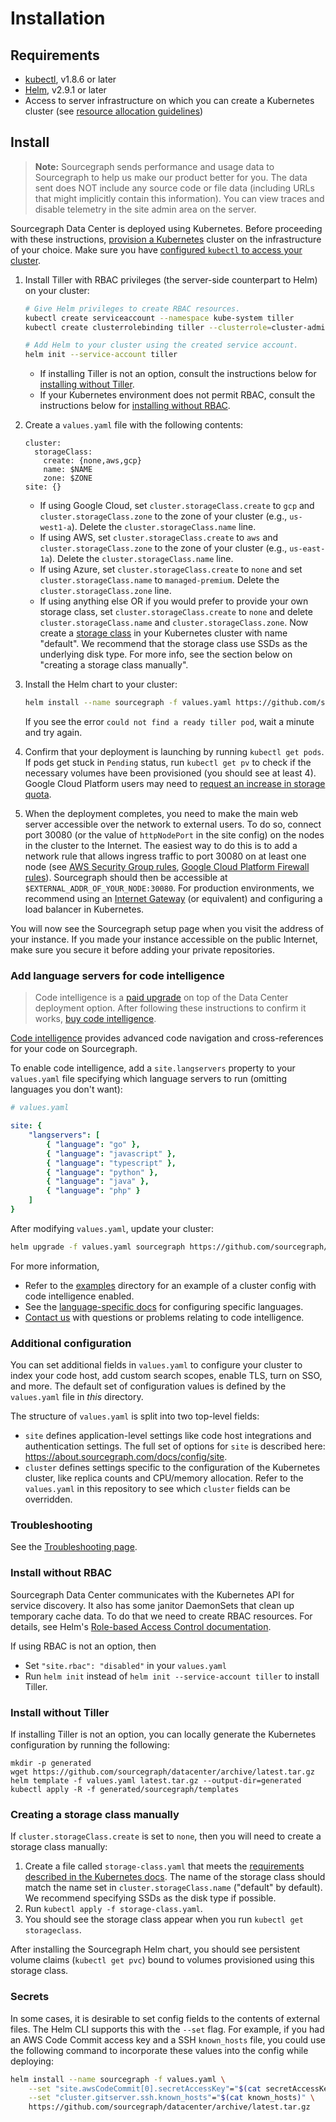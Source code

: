 # Installation

## Requirements

*   <a href="https://kubernetes.io/docs/tasks/tools/install-kubectl/" target="_blank">kubectl</a>, v1.8.6 or later
*   <a href="https://docs.helm.sh/using_helm/#installing-helm" target="_blank">Helm</a>, v2.9.1 or later
*   Access to server infrastructure on which you can create a Kubernetes cluster (see
    [resource allocation guidelines](scale.md))

## Install

> **Note:** Sourcegraph sends performance and usage data to Sourcegraph to help us make our product
> better for you. The data sent does NOT include any source code or file data (including URLs that
> might implicitly contain this information).  You can view traces and disable telemetry in the site
> admin area on the server.

Sourcegraph Data Center is deployed using Kubernetes. Before proceeding with these
instructions, [provision a Kubernetes](k8s.md) cluster on the infrastructure of your choice. Make
sure you have [configured `kubectl` to access your cluster](https://kubernetes.io/docs/tasks/access-application-cluster/configure-access-multiple-clusters/).


1. Install Tiller with RBAC privileges (the server-side counterpart to Helm) on your cluster:

   ```bash
   # Give Helm privileges to create RBAC resources.
   kubectl create serviceaccount --namespace kube-system tiller
   kubectl create clusterrolebinding tiller --clusterrole=cluster-admin --serviceaccount=kube-system:tiller

   # Add Helm to your cluster using the created service account.
   helm init --service-account tiller
   ```

   * If installing Tiller is not an option, consult the instructions below
     for [installing without Tiller](#install-without-tiller).
   * If your Kubernetes environment does not permit RBAC, consult the instructions below
     for [installing without RBAC](#install-without-rbac).

1. Create a `values.yaml` file with the following contents:

   ```
   cluster:
     storageClass:
       create: {none,aws,gcp}
       name: $NAME
       zone: $ZONE
   site: {}
   ```

   - If using Google Cloud, set `cluster.storageClass.create` to `gcp` and
     `cluster.storageClass.zone` to the zone of your cluster (e.g., `us-west1-a`). Delete the
     `cluster.storageClass.name` line.
   - If using AWS, set `cluster.storageClass.create` to `aws` and `cluster.storageClass.zone` to the
     zone of your cluster (e.g., `us-east-1a`). Delete the `cluster.storageClass.name` line.
   - If using Azure, set `cluster.storageClass.create` to `none` and set `cluster.storageClass.name`
     to `managed-premium`. Delete the `cluster.storageClass.zone` line.
   - If using anything else OR if you would prefer to provide your own storage class, set
     `cluster.storageClass.create` to `none` and delete `cluster.storageClass.name` and
     `cluster.storageClass.zone`. Now create
     a [storage class](https://kubernetes.io/docs/concepts/storage/storage-classes/) in your
     Kubernetes cluster with name "default". We recommend that the storage class use SSDs as the
     underlying disk type. For more info, see the section below on "creating a storage class
     manually".

1. Install the Helm chart to your cluster:

   ```bash
   helm install --name sourcegraph -f values.yaml https://github.com/sourcegraph/datacenter/archive/latest.tar.gz
   ```

   If you see the error `could not find a ready tiller pod`, wait a minute and try again.

1. Confirm that your deployment is launching by running `kubectl get pods`. If pods get stuck in `Pending` status, run
   `kubectl get pv` to check if the necessary volumes have been provisioned (you should see at least 4). Google Cloud
   Platform users may need to [request an increase in storage quota](https://cloud.google.com/compute/quotas).

1. When the deployment completes, you need to make the main web server accessible over the network to external users. To
   do so, connect port 30080 (or the value of `httpNodePort` in the site config) on the nodes in the cluster to the
   Internet. The easiest way to do this is to add a network rule that allows ingress traffic to port 30080 on at least
   one node
   (see
   [AWS Security Group rules](http://docs.aws.amazon.com/AmazonVPC/latest/UserGuide/VPC_SecurityGroups.html),
   [Google Cloud Platform Firewall rules](https://cloud.google.com/compute/docs/vpc/using-firewalls)). Sourcegraph
   should then be accessible at `$EXTERNAL_ADDR_OF_YOUR_NODE:30080`. For production environments, we recommend using
   an [Internet Gateway](http://docs.aws.amazon.com/AmazonVPC/latest/UserGuide/VPC_Internet_Gateway.html) (or
   equivalent) and configuring a load balancer in Kubernetes.

You will now see the Sourcegraph setup page when you visit the address of your instance. If you made your instance
accessible on the public Internet, make sure you secure it before adding your private repositories.


### Add language servers for code intelligence

> Code intelligence is a [paid upgrade](https://about.sourcegraph.com/pricing/) on top of the Data
> Center deployment option. After following these instructions to confirm it
> works, [buy code intelligence](https://about.sourcegraph.com/contact/sales).

[Code intelligence](https://about.sourcegraph.com/docs/code-intelligence) provides advanced code
navigation and cross-references for your code on Sourcegraph.

To enable code intelligence, add a `site.langservers` property to your `values.yaml` file specifying which
language servers to run (omitting languages you don't want):

```yaml
# values.yaml

site: {
    "langservers": [
        { "language": "go" },
        { "language": "javascript" },
        { "language": "typescript" },
        { "language": "python" },
        { "language": "java" },
        { "language": "php" }
    ]
}
```

After modifying `values.yaml`, update your cluster:

```bash
helm upgrade -f values.yaml sourcegraph https://github.com/sourcegraph/datacenter/archive/$VERSION.tar.gz
```

For more information,
* Refer to the [examples](../examples) directory for an example of a cluster config with code
  intelligence enabled.
* See the [language-specific docs](https://about.sourcegraph.com/docs/code-intelligence) for
  configuring specific languages.
* [Contact us](mailto:support@sourcegraph.com) with questions or problems relating to code
  intelligence.

### Additional configuration

You can set additional fields in `values.yaml` to configure your cluster to index your code host,
add custom search scopes, enable TLS, turn on SSO, and more. The default set of configuration values
is defined by the `values.yaml` file in *this* directory.

The structure of `values.yaml` is split into two top-level fields:
- `site` defines application-level settings like code host integrations and authentication settings. The full set of
  options for `site` is described here: https://about.sourcegraph.com/docs/config/site.
- `cluster` defines settings specific to the configuration of the Kubernetes cluster, like replica counts and CPU/memory
  allocation. Refer to the `values.yaml` in this repository to see which `cluster` fields can be overridden.


### Troubleshooting

See the [Troubleshooting page](troubleshoot.md).


### Install without RBAC

Sourcegraph Data Center communicates with the Kubernetes API for service discovery. It also has some janitor DaemonSets
that clean up temporary cache data. To do that we need to create RBAC resources. For details, see
Helm's
[Role-based Access Control documentation](https://github.com/kubernetes/helm/blob/v2.8.2/docs/rbac.md).

If using RBAC is not an option, then
* Set `"site.rbac": "disabled"` in your `values.yaml`
* Run `helm init` instead of `helm init --service-account tiller` to install Tiller.


### Install without Tiller

If installing Tiller is not an option, you can locally generate the Kubernetes configuration by running the following:

```
mkdir -p generated
wget https://github.com/sourcegraph/datacenter/archive/latest.tar.gz
helm template -f values.yaml latest.tar.gz --output-dir=generated
kubectl apply -R -f generated/sourcegraph/templates
```

### Creating a storage class manually

If `cluster.storageClass.create` is set to `none`, then you will need to create a storage class manually:

1. Create a file called `storage-class.yaml` that meets
   the [requirements described in the Kubernetes docs](https://kubernetes.io/docs/concepts/storage/storage-classes/).
   The name of the storage class should match the name set in `cluster.storageClass.name` ("default" by default). We
   recommend specifying SSDs as the disk type if possible.
1. Run `kubectl apply -f storage-class.yaml`.
1. You should see the storage class appear when you run `kubectl get storageclass`.

After installing the Sourcegraph Helm chart, you should see persistent volume claims (`kubectl get pvc`) bound to
volumes provisioned using this storage class.

### Secrets

In some cases, it is desirable to set config fields to the contents of external files. The Helm CLI
supports this with the `--set` flag. For example, if you had an AWS Code Commit access key and a SSH
`known_hosts` file, you could use the following command to incorporate these values into the config
while deploying:

```bash
helm install --name sourcegraph -f values.yaml \
    --set "site.awsCodeCommit[0].secretAccessKey"="$(cat secretAccessKeyFile)" \
    --set "cluster.gitserver.ssh.known_hosts"="$(cat known_hosts)" \
    https://github.com/sourcegraph/datacenter/archive/latest.tar.gz
```
